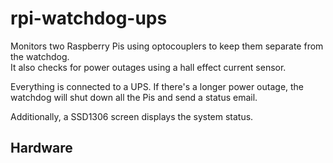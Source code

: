 # rpi-watchdog-ups
Monitors two Raspberry Pis using optocouplers to keep them separate from the watchdog.  
It also checks for power outages using a hall effect current sensor. 
 
Everything is connected to a UPS. If there's a longer power outage, the watchdog will shut down all the Pis and send a status email.  

Additionally, a SSD1306 screen displays the system status.


## Hardware

&nbsp;